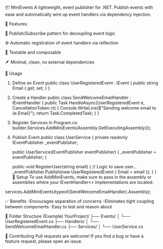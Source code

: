 📦 MiniEvents
A lightweight, event publisher for .NET. Publish events with ease and automatically wire up event handlers via dependency injection.

🚀 Features:

🔁 Publish/Subscribe pattern for decoupling event logic

⚙️ Automatic registration of event handlers via reflection

🧪 Testable and composable

🪶 Minimal, clean, no external dependencies

📄 Usage
1. Define an Event
public class UserRegisteredEvent : IEvent { 
    public string Email { get; set; } 
}

2. Create a Handler
public class SendWelcomeEmailHandler : IEventHandler<UserRegisteredEvent> {
    public Task HandleAsync(UserRegisteredEvent e, CancellationToken ct) {
        Console.WriteLine($"Sending welcome email to {e.Email}");
        return Task.CompletedTask;
    }
}

3. Register Services
In Program.cs:
builder.Services.AddMiniEvents(Assembly.GetExecutingAssembly());

4. Publish Event
public class UserService {
    private readonly IEventPublisher _eventPublisher;

    public UserService(IEventPublisher eventPublisher) {
        _eventPublisher = eventPublisher;
    }

    public void RegisterUser(string email) {
        // Logic to save user...
        _eventPublisher.Publish(new UserRegisteredEvent { Email = email });
    }
}
🔧 Setup
To use AddMiniEvents, make sure to pass in the assembly or assemblies where your IEventHandler<> implementations are located:

services.AddMiniEvents(typeof(SendWelcomeEmailHandler).Assembly);

✅ Benefits
-Encourages separation of concerns
-Eliminates tight coupling between components
-Easy to test and reason about

📂 Folder Structure (Example)
YourProject/
├── Events/
│   └── UserRegisteredEvent.cs
├── Handlers/
│   └── SendWelcomeEmailHandler.cs
├── Services/
│   └── UserService.cs

💬 Contributing
Pull requests are welcome! If you find a bug or have a feature request, please open an issue.
